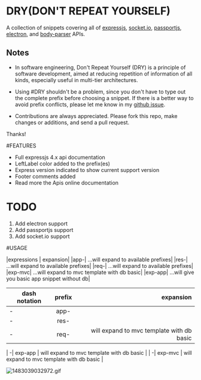 # DRY(DON'T REPEAT YOURSELF)

A collection of snippets covering all of [expressjs](http://expressjs.com/), [socket.io](http://socket.io/), [passportjs](http://passportjs.com/), [electron](http://electron.atom.io/),  and [body-parser](https://github.com/expressjs/body-parser) APIs.

## Notes

* In software engineering, Don't Repeat Yourself (DRY) is a principle of software development, aimed at reducing repetition of information of all kinds, especially useful in multi-tier architectures.

* Using #DRY shouldn't be a problem, since you don't have to type out the complete prefix before choosing a snippet. If there is a better way to avoid prefix conflicts, please let me know in my [github issue](https://github.com/dayogreats/dry/issues/new).


* Contributions are always appreciated. Please fork this repo, make changes or additions, and send a pull request.

Thanks!

#FEATURES
+ Full expressjs 4.x api documentation
+ LeftLabel color added to the prefix(es)
+ Express version indicated to show current support version
+ Footer comments added
+ Read more the Apis online documentation

# TODO
1. Add electron support
2. Add passportjs support
3. Add socket.io support


#USAGE

|expressions | expansion|
|app-| ...will expand to available prefixes|
|res-| ...will expand to available prefixes|
|req-| ...will expand to available prefixes|
|exp-mvc| ...will expand to mvc template with db basic|
|exp-app| ...will give you basic app snippet without db|

| dash notation       | prefix          | expansion |
| ------------- |:-------------:| -----:|
| -      | app- |  |
| -      | res-      |    |
| -| req-     |    will expand to mvc template with db basic |

| -| exp-app    |    will expand to mvc template with db basic |
| -| exp-mvc     |    will expand to mvc template with db basic |

![1483039032972.gif](https://github.com/dayogreats/dry/blob/master/screenshoots/1483039032972.gif)

